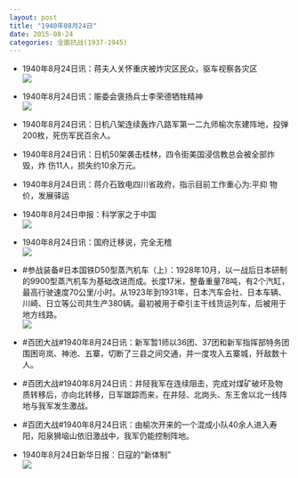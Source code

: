 ```yaml
---
layout: post
title: "1940年08月24日"
date: 2015-08-24
categories: 全面抗战(1937-1945)
---
```


<meta name="referrer" content="no-referrer" />

- 1940年8月24日讯：蒋夫人关怀重庆被炸灾区民众，驱车视察各灾区 <br/><img src="https://ww2.sinaimg.cn/large/aca367d8jw1eve3ka0lh2j208w0dsmyv.jpg" />

- 1940年8月24日讯：赈委会褒扬兵士李荣德牺牲精神 <br/><img src="https://ww2.sinaimg.cn/large/aca367d8jw1eve1tuwo5gj20b806g0tu.jpg" />

- 1940年8月24日讯：日机八架连续轰炸八路军第一二九师榆次东建阵地，投弹 200枚，死伤军民百余人。 

- 1940年8月24日讯：日机50架袭击桂林，四令街美国浸信教总会被全部炸毁，炸 伤11人，损失约10余万元。 

- 1940年8月24日讯：蒋介石致电四川省政府，指示目前工作重心为:平抑 物价，发展驿运 

- 1940年8月24日申报：科学家之于中国 <br/><img src="https://ww4.sinaimg.cn/large/aca367d8jw1evdkhk5tpvj20ny0y4atb.jpg" />

- 1940年8月24日讯：国府迁移说，完全无稽 <br/><img src="https://ww2.sinaimg.cn/large/aca367d8jw1evdir55b54j20800dv760.jpg" />

- #参战装备#日本国铁D50型蒸汽机车（上）：1928年10月，以一战后日本研制的9900型蒸汽机车为基础改进而成。长度17米，整备重量78吨，有2个汽缸，最高行驶速度70公里/小时。从1923年到1931年，日本汽车会社、日本车辆、川崎、日立等公司共生产380辆。最初被用于牵引主干线货运列车，后被用于地方线路。 <br/><img src="https://ww2.sinaimg.cn/large/aca367d8jw1evdh0ok3rrj20m80etae1.jpg" />

- #百团大战#1940年8月24日讯：新军暂1师以36团、37团和新军指挥部特务团围困岢岚、神池、五寨，切断了三县之间交通，并一度攻入五寨城，歼敌数十人。 

- #百团大战#1940年8月24日讯：井陉我军在连续阻击，完成对煤矿破坏及物质转移后，亦向北转移，日军跟踪而来，在井陉、北岗头、东王舍以北一线阵地与我军发生激战。 

- #百团大战#1940年8月24日讯：由榆次开来的一个混成小队40余人进入寿阳，阳泉狮垴山依旧激战中，我军仍能控制阵地。 

- 1940年8月24日新华日报：日寇的“新体制” <br/><img src="https://ww3.sinaimg.cn/large/aca367d8jw1evdbtcmfk0j212p0hptg3.jpg" />

